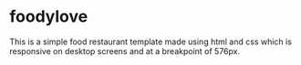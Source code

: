 # foodylove
This is a simple food restaurant template made using html and css which is responsive on desktop screens and at a breakpoint of 576px.
